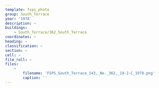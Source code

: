 ```yaml
---
template: fsps_photo
group: South_Terrace
year: '1978'
description: ~
buildings:
    - South_Terrace/362_South_Terrace
coordinates: ~
heading: ~
classification: ~
section: ~
cell: ~
film_roll: ~
files:
    -
        filename: 'FSPS_South_Terrace_143,_No._362,_19-2-C_1978.png'
        caption: ''
---
```

